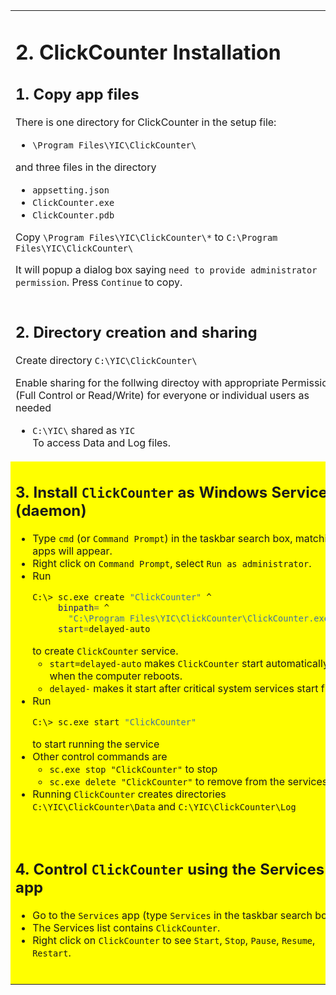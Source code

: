 <table style="border-style: none" >
<tr style="border-style: none">
<td valign="top" width="50%" style="border-style: none">

# 2. ClickCounter Installation

## 1. Copy app files

There is one directory for ClickCounter in the setup file:

- `\Program Files\YIC\ClickCounter\`

and three files in the directory

- `appsetting.json`
- `ClickCounter.exe`
- `ClickCounter.pdb`

Copy `\Program Files\YIC\ClickCounter\*` to `C:\Program Files\YIC\ClickCounter\`

It will popup a dialog box saying `need to provide administrator permission`.  Press `Continue` to copy.

</td>
<td valign="top" width="50%" style="border-style: none">

# 2. Cài đặt ClickCounter

## 1. Sao chép file ứng dụng

Trong file cài đặt có thư mục dành cho ClickCounter:

- `\Program Files\YIC\ClickCounter\`

và ba tập tin trong thư mục

- `appsetting.json`
- `ClickCounter.exe`
- `ClickCounter.pdb`

Sao chép `\Program Files\YIC\ClickCounter\*` sang `C:\Program Files\YIC\ClickCounter\`

Nó sẽ bật lên một hộp thoại có nội dung `need to provide administrator permission`. Nhấp vào `Continue` để sao chép.

</td>
</tr>
<tr style="border-style: none">
<td valign="top" width="50%" style="border-style: none">

## 2. Directory creation and sharing

Create directory `C:\YIC\ClickCounter\`

Enable sharing for the follwing directoy with appropriate Permissions (Full Control or Read/Write) for everyone or individual users as needed

- `C:\YIC\` shared as `YIC`\
   To access Data and Log files.

</td>
<td valign="top" width="50%" style="border-style: none">

## 2. Tạo và chia sẻ thư mục

Tạo thư mục `C:\YIC\ClickCounter\`

Cho phép chia sẻ thư mục bổ sung với Permissions (Full Control hoặc Read/Write) thích hợp cho mọi người hoặc người dùng cá nhân nếu cần

- `C:\YIC\` được chia sẻ dưới dạng `YIC`\
  Để truy cập các tệp Data và Log.

</td>
</tr>
<tr bgcolor=#FFFFFF00 style="border-style: none">
<td valign="top" width="50%" style="border-style: none">

## 3. Install `ClickCounter` as Windows Service (daemon)

- Type `cmd` (or `Command Prompt`) in the taskbar search box, matching apps will appear.
- Right click on `Command Prompt`, select `Run as administrator`.
- Run
  ```BASH
  C:\> sc.exe create "ClickCounter" ^
       binpath= ^
         "C:\Program Files\YIC\ClickCounter\ClickCounter.exe" ^
       start=delayed-auto
  ```
  to create `ClickCounter` service.
   - `start=delayed-auto` makes `ClickCounter` start automatically when the computer reboots.
   - `delayed-` makes it start after critical system services start first.
- Run
  ```BASH
  C:\> sc.exe start "ClickCounter"
  ```
  to start running the service
- Other control commands are
  - `sc.exe stop "ClickCounter"` to stop
  - `sc.exe delete "ClickCounter"` to remove from the services list
- Running `ClickCounter` creates directories `C:\YIC\ClickCounter\Data` and `C:\YIC\ClickCounter\Log`

</td>
<td valign="top" width="50%" style="border-style: none">

## 3. Cài đặt `ClickCounter` dưới dạng Windows Service (daemon)

- Gõ `cmd` (hoặc `Command Prompt`) vào ô tìm kiếm trên thanh tác vụ, các ứng dụng phù hợp sẽ hiện ra.
- Nhấp chuột phải vào `Command Prompt`, chọn `Run as Administrator`.
- Chạy
  ```BASH
  C:\> sc.exe create "ClickCounter" ^
       binpath= ^
         "C:\Program Files\YIC\ClickCounter\ClickCounter.exe" ^
       start=delayed-auto
  ```
  để tạo `ClickCounter` service.
   - `start=delayed-auto` làm cho `ClickCounter` tự động khởi động khi máy tính khởi động lại.
   - `delayed-` khiến nó khởi động sau khi services hệ thống quan trọng khởi động trước.
- Chạy
  ```BASH
  C:\> sc.exe start "ClickCounter"
  ```
  để bắt đầu chạy service
- Các lệnh điều khiển khác là
  - `sc.exe stop "ClickCounter"` để dừng
  - `sc.exe delete "ClickCounter"` để xóa khỏi danh sách services
- Chạy `ClickCounter` tạo các thư mục `C:\YIC\ClickCounter\Data` và `C:\YIC\ClickCounter\Log`

</td>
</tr>
<tr bgcolor=#FFFFFF00 style="border-style: none">
<td valign="top" width="50%" style="border-style: none">

## 4. Control `ClickCounter` using the Services app

- Go to the `Services` app (type `Services` in the taskbar search box).
- The Services list contains `ClickCounter`.
- Right click on `ClickCounter` to see `Start`, `Stop`, `Pause`, `Resume`, `Restart`.

</td>
<td valign="top" width="50%" style="border-style: none">

## 4. Điều khiển `ClickCounter` bằng ứng dụng Services

- Vào ứng dụng `Services` (gõ `Services` vào ô tìm kiếm trên thanh taskbar).
- Danh sách Services chứa `ClickCounter`.
- Nhấp chuột phải vào `ClickCounter` để xem `Start`, `Stop`, `Pause`, `Resume`, `Restart`.

</td>
</tr>
</table>
